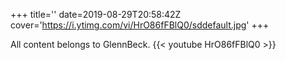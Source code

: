 +++
title=''
date=2019-08-29T20:58:42Z
cover='https://i.ytimg.com/vi/HrO86fFBlQ0/sddefault.jpg'
+++

All content belongs to GlennBeck.
{{< youtube HrO86fFBlQ0 >}}
